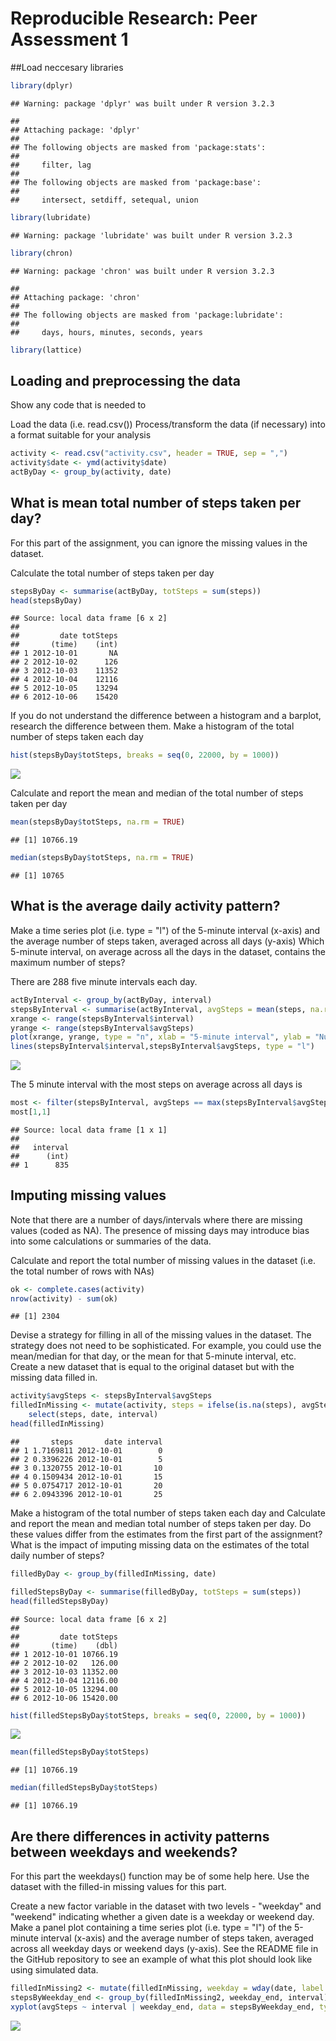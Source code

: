 # Reproducible Research: Peer Assessment 1
##Load neccesary libraries

```r
library(dplyr)
```

```
## Warning: package 'dplyr' was built under R version 3.2.3
```

```
## 
## Attaching package: 'dplyr'
## 
## The following objects are masked from 'package:stats':
## 
##     filter, lag
## 
## The following objects are masked from 'package:base':
## 
##     intersect, setdiff, setequal, union
```

```r
library(lubridate)
```

```
## Warning: package 'lubridate' was built under R version 3.2.3
```

```r
library(chron)
```

```
## Warning: package 'chron' was built under R version 3.2.3
```

```
## 
## Attaching package: 'chron'
## 
## The following objects are masked from 'package:lubridate':
## 
##     days, hours, minutes, seconds, years
```

```r
library(lattice)
```

## Loading and preprocessing the data
Show any code that is needed to

Load the data (i.e. read.csv())
Process/transform the data (if necessary) into a format suitable for your analysis




```r
activity <- read.csv("activity.csv", header = TRUE, sep = ",")
activity$date <- ymd(activity$date)
actByDay <- group_by(activity, date)
```

## What is mean total number of steps taken per day?
For this part of the assignment, you can ignore the missing values in the dataset.

Calculate the total number of steps taken per day

```r
stepsByDay <- summarise(actByDay, totSteps = sum(steps))
head(stepsByDay)
```

```
## Source: local data frame [6 x 2]
## 
##         date totSteps
##       (time)    (int)
## 1 2012-10-01       NA
## 2 2012-10-02      126
## 3 2012-10-03    11352
## 4 2012-10-04    12116
## 5 2012-10-05    13294
## 6 2012-10-06    15420
```

If you do not understand the difference between a histogram and a barplot, research the difference between them. Make a histogram of the total number of steps taken each day

```r
hist(stepsByDay$totSteps, breaks = seq(0, 22000, by = 1000))
```

![](PA1_template_files/figure-html/unnamed-chunk-4-1.png) 

Calculate and report the mean and median of the total number of steps taken per day


```r
mean(stepsByDay$totSteps, na.rm = TRUE)
```

```
## [1] 10766.19
```

```r
median(stepsByDay$totSteps, na.rm = TRUE)
```

```
## [1] 10765
```

## What is the average daily activity pattern?

Make a time series plot (i.e. type = "l") of the 5-minute interval (x-axis) and the average number of steps taken, averaged across all days (y-axis)
Which 5-minute interval, on average across all the days in the dataset, contains the maximum number of steps?

There are 288 five minute intervals each day.


```r
actByInterval <- group_by(actByDay, interval)
stepsByInterval <- summarise(actByInterval, avgSteps = mean(steps, na.rm = TRUE))
xrange <- range(stepsByInterval$interval)
yrange <- range(stepsByInterval$avgSteps)
plot(xrange, yrange, type = "n", xlab = "5-minute interval", ylab = "Number of steps")
lines(stepsByInterval$interval,stepsByInterval$avgSteps, type = "l")
```

![](PA1_template_files/figure-html/unnamed-chunk-6-1.png) 

The 5 minute interval with the most steps on average across all days is

```r
most <- filter(stepsByInterval, avgSteps == max(stepsByInterval$avgSteps))
most[1,1]
```

```
## Source: local data frame [1 x 1]
## 
##   interval
##      (int)
## 1      835
```

## Imputing missing values

Note that there are a number of days/intervals where there are missing values (coded as NA). The presence of missing days may introduce bias into some calculations or summaries of the data.

Calculate and report the total number of missing values in the dataset (i.e. the total number of rows with NAs)

```r
ok <- complete.cases(activity)
nrow(activity) - sum(ok)
```

```
## [1] 2304
```

Devise a strategy for filling in all of the missing values in the dataset. The strategy does not need to be sophisticated. For example, you could use the mean/median for that day, or the mean for that 5-minute interval, etc.
Create a new dataset that is equal to the original dataset but with the missing data filled in.

```r
activity$avgSteps <- stepsByInterval$avgSteps
filledInMissing <- mutate(activity, steps = ifelse(is.na(steps), avgSteps, steps)) %>%
    select(steps, date, interval)
head(filledInMissing)
```

```
##       steps       date interval
## 1 1.7169811 2012-10-01        0
## 2 0.3396226 2012-10-01        5
## 3 0.1320755 2012-10-01       10
## 4 0.1509434 2012-10-01       15
## 5 0.0754717 2012-10-01       20
## 6 2.0943396 2012-10-01       25
```

Make a histogram of the total number of steps taken each day and Calculate and report the mean and median total number of steps taken per day. Do these values differ from the estimates from the first part of the assignment? What is the impact of imputing missing data on the estimates of the total daily number of steps?



```r
filledByDay <- group_by(filledInMissing, date)

filledStepsByDay <- summarise(filledByDay, totSteps = sum(steps))
head(filledStepsByDay)
```

```
## Source: local data frame [6 x 2]
## 
##         date totSteps
##       (time)    (dbl)
## 1 2012-10-01 10766.19
## 2 2012-10-02   126.00
## 3 2012-10-03 11352.00
## 4 2012-10-04 12116.00
## 5 2012-10-05 13294.00
## 6 2012-10-06 15420.00
```

```r
hist(filledStepsByDay$totSteps, breaks = seq(0, 22000, by = 1000))
```

![](PA1_template_files/figure-html/unnamed-chunk-10-1.png) 

```r
mean(filledStepsByDay$totSteps)
```

```
## [1] 10766.19
```

```r
median(filledStepsByDay$totSteps)                       
```

```
## [1] 10766.19
```

## Are there differences in activity patterns between weekdays and weekends?
For this part the weekdays() function may be of some help here. Use the dataset with the filled-in missing values for this part.

Create a new factor variable in the dataset with two levels - "weekday" and "weekend" indicating whether a given date is a weekday or weekend day.
Make a panel plot containing a time series plot (i.e. type = "l") of the 5-minute interval (x-axis) and the average number of steps taken, averaged across all weekday days or weekend days (y-axis). See the README file in the GitHub repository to see an example of what this plot should look like using simulated data.

```r
filledInMissing2 <- mutate(filledInMissing, weekday = wday(date, label = FALSE), weekday_end = ifelse(is.weekend(date), "weekend", "weekday"))
stepsByWeekday_end <- group_by(filledInMissing2, weekday_end, interval) %>% summarise(avgSteps = mean(steps))
xyplot(avgSteps ~ interval | weekday_end, data = stepsByWeekday_end, type = "l")
```

![](PA1_template_files/figure-html/unnamed-chunk-11-1.png) 
